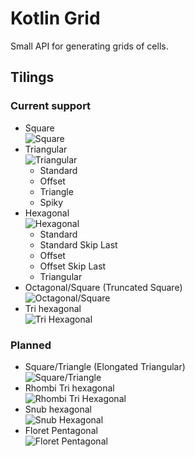 # Kotlin Grid

Small API for generating grids of cells. 

## Tilings
### Current support
* Square  
  ![Square](https://upload.wikimedia.org/wikipedia/commons/thumb/c/c4/1-uniform_n5.svg/250px-1-uniform_n5.svg.png)
* Triangular  
  ![Triangular](https://upload.wikimedia.org/wikipedia/commons/thumb/a/ac/1-uniform_n11.svg/250px-1-uniform_n11.svg.png)
  * Standard
  * Offset
  * Triangle
  * Spiky
* Hexagonal  
  ![Hexagonal](https://upload.wikimedia.org/wikipedia/commons/thumb/a/a6/1-uniform_n1.svg/250px-1-uniform_n1.svg.png)
  * Standard
  * Standard Skip Last
  * Offset
  * Offset Skip Last
  * Triangular
* Octagonal/Square (Truncated Square)  
  ![Octagonal/Square](https://upload.wikimedia.org/wikipedia/commons/thumb/9/95/1-uniform_n2.svg/250px-1-uniform_n2.svg.png)
* Tri hexagonal  
  ![Tri Hexagonal](https://upload.wikimedia.org/wikipedia/commons/thumb/c/cc/Tiling_3-6_simple.svg/1200px-Tiling_3-6_simple.svg.png)

### Planned
* Square/Triangle (Elongated Triangular)  
  ![Square/Triangle](https://upload.wikimedia.org/wikipedia/commons/thumb/c/c6/1-uniform_n8.svg/250px-1-uniform_n8.svg.png)
* Rhombi Tri hexagonal  
  ![Rhombi Tri Hexagonal](https://upload.wikimedia.org/wikipedia/commons/thumb/a/a0/Tiling_small_rhombi_3-6_simple.svg/1024px-Tiling_small_rhombi_3-6_simple.svg.png)
* Snub hexagonal  
  ![Snub Hexagonal](https://upload.wikimedia.org/wikipedia/commons/thumb/5/5f/Academ_Periodic_tiling_where_eighteen_triangles_encircle_each_hexagon.svg/120px-Academ_Periodic_tiling_where_eighteen_triangles_encircle_each_hexagon.svg.png)
* Floret Pentagonal  
  ![Floret Pentagonal](https://upload.wikimedia.org/wikipedia/commons/thumb/7/74/Tiling_Dual_Semiregular_V3-3-3-3-6_Floret_Pentagonal.svg/120px-Tiling_Dual_Semiregular_V3-3-3-3-6_Floret_Pentagonal.svg.png)
